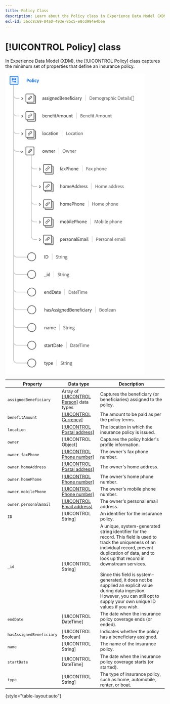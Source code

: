 ```yaml
---
title: Policy Class
description: Learn about the Policy class in Experience Data Model (XDM).
exl-id: 56cc8c69-84a0-493e-85c5-e0cd994e4bee
---
```

# [!UICONTROL Policy] class

In Experience Data Model (XDM), the [!UICONTROL Policy] class captures the minimum set of properties that define an insurance policy.

![](../images/classes/policy.png)

| Property | Data type | Description |
| --- | --- | --- |
| `assignedBeneficiary` | Array of [[!UICONTROL Person]](../data-types/person.md) data types | Captures the beneficiary (or beneficiaries) assigned to the policy. |
| `benefitAmount` | [[!UICONTROL Currency]](../data-types/currency.md) | The amount to be paid as per the policy terms. |
| `location` | [[!UICONTROL Postal address]](../data-types/postal-address.md) | The location in which the insurance policy is issued. |
| `owner` | [!UICONTROL Object] | Captures the policy holder's profile information. |
| `owner.faxPhone` | [[!UICONTROL Phone number]](../data-types/phone-number.md) | The owner's fax phone number. |
| `owner.homeAddress` | [[!UICONTROL Postal address]](../data-types/postal-address.md) | The owner's home address. |
| `owner.homePhone` | [[!UICONTROL Phone number]](../data-types/phone-number.md) | The owner's home phone number. |
| `owner.mobilePhone` | [[!UICONTROL Phone number]](../data-types/phone-number.md) | The owner's mobile phone number. |
| `owner.personalEmail` | [[!UICONTROL Email address]](../data-types/email-address.md) | The owner's personal email address. |
| `ID` | [!UICONTROL String] | An identifier for the insurance policy. |
| `_id` | [!UICONTROL String] | A unique, system-generated string identifier for the record. This field is used to track the uniqueness of an individual record, prevent duplication of data, and to look up that record in downstream services.<br><br>Since this field is system-generated, it does not be supplied an explicit value during data ingestion. However, you can still opt to supply your own unique ID values if you wish. |
| `endDate` | [!UICONTROL DateTime] | The date when the insurance policy coverage ends (or ended). |
| `hasAssignedBeneficiary` | [!UICONTROL Boolean] | Indicates whether the policy has a beneficiary assigned. |
| `name` | [!UICONTROL String] | The name of the insurance policy. |
| `startDate` | [!UICONTROL DateTime] | The date when the insurance policy coverage starts (or started). |
| `type` | [!UICONTROL String] | The type of insurance policy, such as home, automobile, renter, or boat. |

{style="table-layout:auto"}
